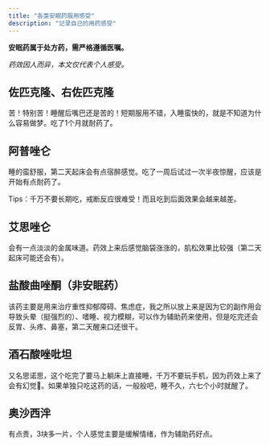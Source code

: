 ```yaml
---
title: "各类安眠药服用感受"
description: "记录自己的用药感受"
---
```


**安眠药属于处方药，需严格遵循医嘱。**

*药效因人而异，本文仅代表个人感受。*

## 佐匹克隆、右佐匹克隆

苦！特别苦！睡醒后嘴巴还是苦的！短期服用不错，入睡蛮快的，就是不知道为什么容易做梦。吃了1个月就耐药了。

## 阿普唑仑

睡的蛮舒服，第二天起床会有点宿醉感觉。吃了一周后试过一次半夜惊醒，应该是开始有点耐药了。

Tips：千万不要长期吃，戒断反应很难受！而且吃到后面效果会越来越差。

## 艾思唑仑

会有一点淡淡的金属味道。药效上来后感觉脑袋涨涨的，肌松效果比较强（第二天起床可能还会有）。

## 盐酸曲唑酮（非安眠药）

该药主要是用来治疗重性抑郁障碍、焦虑症，我之所以放上来是因为它的副作用会导致头晕（挺强烈的）、嗜睡、视力模糊，可以作为辅助药来使用，但是吃完还会反胃、头疼、鼻塞，第二天醒来口还很干。

## 酒石酸唑吡坦

又名思诺思，这个吃完了要马上躺床上直接睡，千万不要玩手机，因为药效上来了会有幻觉🫠。如果单独只吃这药的话，一般般吧，睡不久，六七个小时就醒了。

## 奥沙西泮

有点贵，3块多一片，个人感觉主要是缓解情绪，作为辅助药好点。
